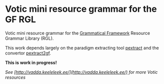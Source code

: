 Votic mini resource grammar for the GF RGL
========================================

Votic mini resource grammar for the [Grammatical Framework](http://grammaticalframework.org/) Resource Grammar Library (RGL).

This work depends largely on the paradigm extracting tool [pextract](https://github.com/marfors/paradigmextract) and the convertor [pextract2gf](https://github.com/keeleleek/pextract2gf).

__This is work in progress!__

_See [http://vadda.keeleleek.ee/](http://vadda.keeleleek.ee/) for more Votic resources_
